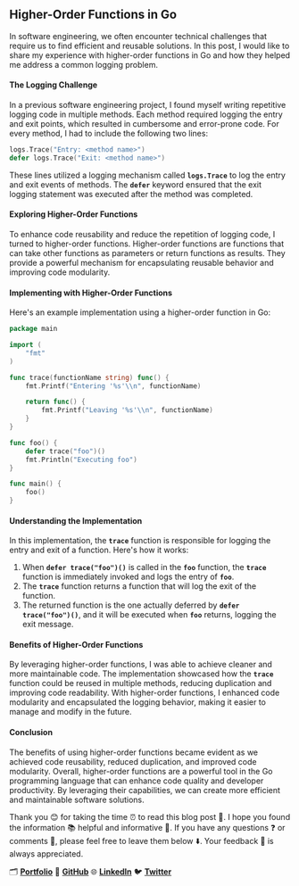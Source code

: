 ## Higher-Order Functions in Go

In software engineering, we often encounter technical challenges that require us to find efficient and reusable solutions. In this post, I would like to share my experience with higher-order functions in Go and how they helped me address a common logging problem.

#### **The Logging Challenge**

In a previous software engineering project, I found myself writing repetitive logging code in multiple methods. Each method required logging the entry and exit points, which resulted in cumbersome and error-prone code. For every method, I had to include the following two lines:

```go
logs.Trace("Entry: <method name>")
defer logs.Trace("Exit: <method name>")
```

These lines utilized a logging mechanism called **`logs.Trace`** to log the entry and exit events of methods. The **`defer`** keyword ensured that the exit logging statement was executed after the method was completed.

#### **Exploring Higher-Order Functions**

To enhance code reusability and reduce the repetition of logging code, I turned to higher-order functions. Higher-order functions are functions that can take other functions as parameters or return functions as results. They provide a powerful mechanism for encapsulating reusable behavior and improving code modularity.

#### **Implementing with Higher-Order Functions**

Here's an example implementation using a higher-order function in Go:

```go
package main

import (
    "fmt"
)

func trace(functionName string) func() {
    fmt.Printf("Entering '%s'\\n", functionName)

    return func() {
        fmt.Printf("Leaving '%s'\\n", functionName)
    }
}

func foo() {
    defer trace("foo")()
    fmt.Println("Executing foo")
}

func main() {
    foo()
}
```

#### **Understanding the Implementation**

In this implementation, the **`trace`** function is responsible for logging the entry and exit of a function. Here's how it works:

1. When **`defer trace("foo")()`** is called in the **`foo`** function, the **`trace`** function is immediately invoked and logs the entry of **`foo`**.
2. The **`trace`** function returns a function that will log the exit of the function.
3. The returned function is the one actually deferred by **`defer trace("foo")()`**, and it will be executed when **`foo`** returns, logging the exit message.

#### **Benefits of Higher-Order Functions**

By leveraging higher-order functions, I was able to achieve cleaner and more maintainable code. The implementation showcased how the **`trace`** function could be reused in multiple methods, reducing duplication and improving code readability. With higher-order functions, I enhanced code modularity and encapsulated the logging behavior, making it easier to manage and modify in the future.

#### **Conclusion**

The benefits of using higher-order functions became evident as we achieved code reusability, reduced duplication, and improved code modularity. Overall, higher-order functions are a powerful tool in the Go programming language that can enhance code quality and developer productivity. By leveraging their capabilities, we can create more efficient and maintainable software solutions.

Thank you 😊 for taking the time ⏰ to read this blog post 📖. I hope you found the information 📚 helpful and informative 🧠. If you have any questions ❓ or comments 💬, please feel free to leave them below ⬇️. Your feedback 📝 is always appreciated.

🗂️ **[Portfolio](https://iamrajiv.github.io/)** 🐙 **[GitHub](https://github.com/iamrajiv)** 🌐 **[LinkedIn](https://www.linkedin.com/in/iamrajivranjansingh)** 🐦 **[Twitter](https://twitter.com/therajiv)**
